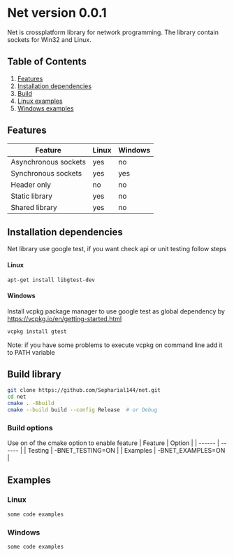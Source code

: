 # Net version 0.0.1
Net is crossplatform library for network programming.
The library contain sockets for Win32 and Linux.

## Table of Contents
1. [Features](#features)
2. [Installation dependencies](#installation-dependencies)
3. [Build](#build-library)
4. [Linux examples](#linux-examples)
5. [Windows examples](#windows-examples)

## Features
| Feature | Linux | Windows |
| ------ | ------ | ------ |
| Asynchronous sockets  | yes | no|
| Synchronous sockets  | yes | yes |
| Header only | no | no |
| Static library | yes | no |
| Shared library | yes | no |

## Installation dependencies
Net library use google test, if you want check api or unit testing follow steps
#### Linux
```sh
apt-get install libgtest-dev
```
#### Windows
Install vcpkg package manager to use google test as global dependency by https://vcpkg.io/en/getting-started.html

```sh
vcpkg install gtest
```
Note: if you have some problems to execute vcpkg on command line add it to PATH variable

## Build library
```sh
git clone https://github.com/Sepharial144/net.git
cd net
cmake . -Bbuild
cmake --build build --config Release  # or Debug
```
### Build options
Use on of the cmake option to enable feature
| Feature | Option |
| ------ | ------ |
| Testing  | -BNET_TESTING=ON |
| Examples | -BNET_EXAMPLES=ON |

## Examples
### Linux
```sh
some code examples
```
### Windows
```sh
some code examples
```
